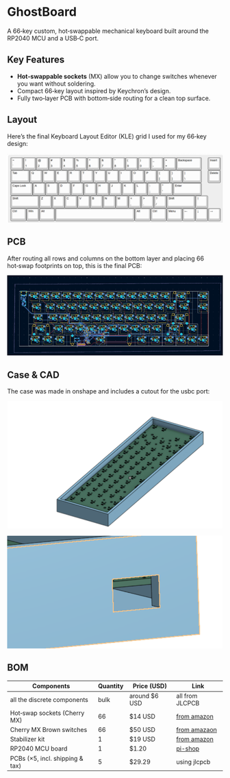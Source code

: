 # GhostBoard

A 66‑key custom, hot‑swappable mechanical keyboard built around the RP2040 MCU and a USB‑C port.

## Key Features
- **Hot‑swappable sockets** (MX) allow you to change switches whenever you want without soldering.  
- Compact 66‑key layout inspired by Keychron’s design.  
- Fully two‑layer PCB with bottom‑side routing for a clean top surface.  

## Layout
Here’s the final Keyboard Layout Editor (KLE) grid I used for my 66‑key design:

![KLE Layout](images/leopoldfc660m_layout.png)

## PCB
After routing all rows and columns on the bottom layer and placing 66 hot‑swap footprints on top, this is the final PCB:

![Final PCB](images/pcb.png)

## Case & CAD
The case was made in onshape and includes a cutout for the usbc port:

![Full Case in Onshape](images/full_angle_cad.png)

![image showing the hole for usbc connector in the case](images/angle_usbc_cad.png)

## BOM

| Components                     | Quantity | Price (USD) | Link                                      |
|--------------------------------|----------|-------------|-------------------------------------------|
|all the discrete components| bulk     | around $6 USD   | all from JLCPCB|
| Hot‑swap sockets (Cherry MX)   | 66       | $14 USD       | [from amazon](https://www.amazon.com/DUROCK-Mechanical-Keyboard-Switches-Hot-Swap/dp/B0B4W9YMGM?th=1)                                     |
| Cherry MX Brown switches       | 66       | $50 USD       | [from amazaon](https://www.amazon.com/Switches-Mechanical-Keyboards-Mounted-MX1AG1NA/dp/B09ZSR5WKH/ref=sr_1_1?crid=25HJUXP1OSN6J&dib=eyJ2IjoiMSJ9.JCXKItNl7G_bBJpSwKUJq664n-BOf2YbUH0WZa7hDmZxRafbLwI-glj977bGbt29tDvCveNze3P3gqmgoAn0l3rlchmQZ61RmHV2XPem3Jz3tot1azwV7jrsNV-PzRqVyuHCwUeeXaebcL0bObmG1d8kziBrCC7ZMtnRtgIo-ddwnsvz2wgowiUgUF-HD41rfdkHTE_UOYzvFpoSButMwc7_yddFstvRSoyNQbJw2ynUmxFPIG3dxOFQfZoTBf_ieIKHUoq1lWhQpLDM12rkFp4_vQ0Xz3IjDz0DVBT-efY.RL9APB_ELO4EKoe-h864Dvl7o-cF4AvWYBAotoN6pFo&dib_tag=se&keywords=cherry%2Bmx%2Bswitches%2Bbrown&qid=1753349383&s=electronics&sprefix=cherry%2Bmx%2Bswitches%2Bbrow%2Celectronics%2C191&sr=1-1&th=1)                                    |
| Stabilizer kit                 | 1        | $19 USD       | [from amazon](https://www.amazon.com/Keyboard-Stabilizers-Mechanical-Keyboards-Switches/dp/B0D2R13N2N/ref=sr_1_1_sspa?crid=2UC7ED8DWWUDM&dib=eyJ2IjoiMSJ9.P4sTVbDzkYqSr2Qe2aEKgUz9OjRmws6DREJdi517d7j9yxmY-mCmIoPxXbUmOFQNayDjFH5Sx7xpnLaN4KOjDOL0SpdCwoeUz22PRWkEPbsXPuUcYROyJJAhYlPQDTz6njqvp06jBaKfk85rN3X2qAGkjYN52kWKGrqK5ZmzdgV61Xb8_8AqggnEFYknCTHt.kM48GyCD-8_UloBzSZMtd7l1z-blnw8Z4I1GEPk9-0M&dib_tag=se&keywords=mx%2Bstabs&qid=1753349468&s=electronics&sprefix=mx%2Bstabs%2Celectronics%2C166&sr=1-1-spons&sp_csd=d2lkZ2V0TmFtZT1zcF9hdGY&th=1)
| RP2040 MCU board               | 1        | $1.20        | [pi-shop](https://www.pishop.us/product/raspberry-pi-rp2040/) |
| PCBs (×5, incl. shipping & tax) | 5        | $29.29       | using jlcpcb                               |
